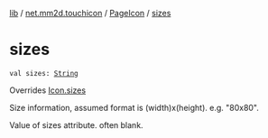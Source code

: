 [lib](../../index.md) / [net.mm2d.touchicon](../index.md) / [PageIcon](index.md) / [sizes](./sizes.md)

# sizes

`val sizes: `[`String`](https://kotlinlang.org/api/latest/jvm/stdlib/kotlin/-string/index.html)

Overrides [Icon.sizes](../-icon/sizes.md)

Size information, assumed format is (width)x(height). e.g. "80x80".

Value of sizes attribute. often blank.

